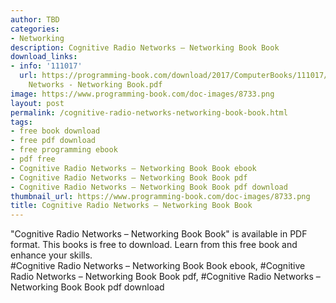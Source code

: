 ```yaml
---
author: TBD
categories:
- Networking
description: Cognitive Radio Networks – Networking Book Book
download_links:
- info: '111017'
  url: https://programming-book.com/download/2017/ComputerBooks/111017/Cognitive Radio
    Networks - Networking Book.pdf
image: https://www.programming-book.com/doc-images/8733.png
layout: post
permalink: /cognitive-radio-networks-networking-book-book.html
tags:
- free book download
- free pdf download
- free programming ebook
- pdf free
- Cognitive Radio Networks – Networking Book Book ebook
- Cognitive Radio Networks – Networking Book Book pdf
- Cognitive Radio Networks – Networking Book Book pdf download
thumbnail_url: https://www.programming-book.com/doc-images/8733.png
title: Cognitive Radio Networks – Networking Book Book
---
```


 
<div class="item-desc text-justify">
  "Cognitive Radio Networks – Networking Book Book" is available in PDF format. This books is free to download. Learn from this free book and enhance your skills.
  <br>
  #Cognitive Radio Networks – Networking Book Book ebook, #Cognitive Radio Networks – Networking Book Book pdf, #Cognitive Radio Networks – Networking Book Book pdf download
</div>